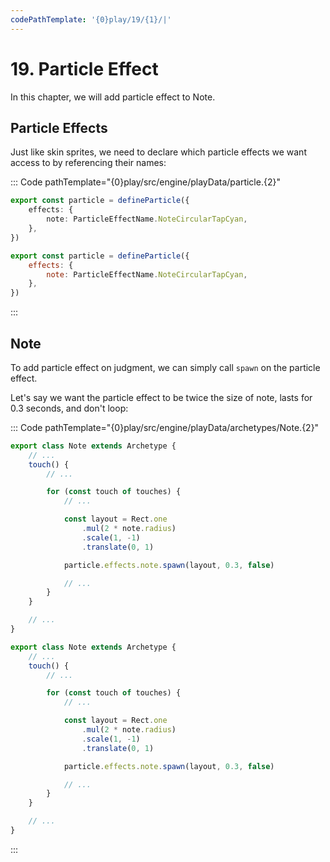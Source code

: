 ```yaml
---
codePathTemplate: '{0}play/19/{1}/|'
---
```


# 19. Particle Effect

In this chapter, we will add particle effect to Note.

## Particle Effects

Just like skin sprites, we need to declare which particle effects we want access to by referencing their names:

::: Code pathTemplate="{0}play/src/engine/playData/particle.{2}"

```ts
export const particle = defineParticle({
    effects: {
        note: ParticleEffectName.NoteCircularTapCyan,
    },
})
```

```js
export const particle = defineParticle({
    effects: {
        note: ParticleEffectName.NoteCircularTapCyan,
    },
})
```

:::

## Note

To add particle effect on judgment, we can simply call `spawn` on the particle effect.

Let's say we want the particle effect to be twice the size of note, lasts for 0.3 seconds, and don't loop:

::: Code pathTemplate="{0}play/src/engine/playData/archetypes/Note.{2}"

```ts
export class Note extends Archetype {
    // ...
    touch() {
        // ...

        for (const touch of touches) {
            // ...

            const layout = Rect.one
                .mul(2 * note.radius)
                .scale(1, -1)
                .translate(0, 1)

            particle.effects.note.spawn(layout, 0.3, false)

            // ...
        }
    }

    // ...
}
```

```js
export class Note extends Archetype {
    // ...
    touch() {
        // ...

        for (const touch of touches) {
            // ...

            const layout = Rect.one
                .mul(2 * note.radius)
                .scale(1, -1)
                .translate(0, 1)

            particle.effects.note.spawn(layout, 0.3, false)

            // ...
        }
    }

    // ...
}
```

:::
